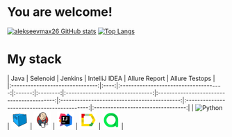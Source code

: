 # You are welcome!

[![alekseevmax26 GitHub stats](https://github-readme-stats.vercel.app/api?username=alekseevmax26&show_icons=true&theme=radical)](https://github.com/alekseevmax26/github-readme-stats)
[![Top Langs](https://github-readme-stats.vercel.app/api/top-langs/?username=alekseevmax26&layout=compact)](https://github.com/alekseevmax26/github-readme-stats)
# My stack


|              Java              | Selenoid |             Jenkins             |               IntelliJ IDEA               |                Allure Report                |               Allure Testops                |    
|:-------------------------------:|:----:|:-------------------------------------:|:------:|:--------:|:-------------------------------:|:-----------------------------------------:|:-------------------------------------------:|:-------------------------------------------:|:---------------------------------:|
| ![Python](/images/Java.png) |  ![Selenoid](/images/Selenoid.png) | ![Jenkins](/images/Jenkins.png) | ![Intelij_IDEA](/images/Intelij_IDEA.png) | ![Allure Report](/images/Allure_Report.png) | ![AllureTestOps](/images/AllureTestOps.png) | 

